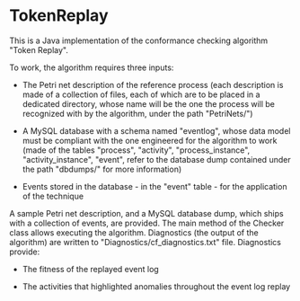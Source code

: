 # TokenReplay
This is a Java implementation of the conformance checking algorithm "Token Replay".

To work, the algorithm requires three inputs:

- The Petri net description of the reference process (each description is made of a collection of files, each of which are to be placed in a dedicated directory, whose name will be the one the process will be recognized with by the algorithm, under the path "PetriNets/")

- A MySQL database with a schema named "eventlog", whose data model must be compliant with the one engineered for the algorithm to work (made of the tables "process", "activity", "process_instance", "activity_instance", "event", refer to the database dump contained under the path "dbdumps/" for more information)

- Events stored in the database - in the "event" table - for the application of the technique

A sample Petri net description, and a MySQL database dump, which ships with a collection of events, are provided.
The main method of the Checker class allows executing the algorithm. 
Diagnostics (the output of the algorithm) are written to "Diagnostics/cf_diagnostics.txt" file. Diagnostics provide:

- The fitness of the replayed event log

- The activities that highlighted anomalies throughout the event log replay
